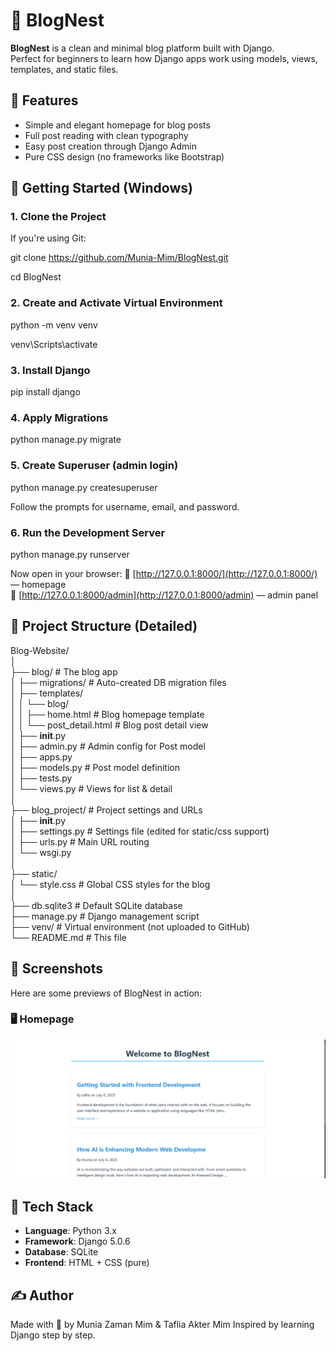 # 📘 BlogNest

**BlogNest** is a clean and minimal blog platform built with Django.  
Perfect for beginners to learn how Django apps work using models, views, templates, and static files.

## 📸 Features

- Simple and elegant homepage for blog posts
- Full post reading with clean typography
- Easy post creation through Django Admin
- Pure CSS design (no frameworks like Bootstrap)


## 🚀 Getting Started (Windows)

### 1. Clone the Project

If you're using Git:

git clone https://github.com/Munia-Mim/BlogNest.git

cd BlogNest

### 2. Create and Activate Virtual Environment

python -m venv venv

venv\Scripts\activate

### 3. Install Django

pip install django

### 4. Apply Migrations

python manage.py migrate

### 5. Create Superuser (admin login)

python manage.py createsuperuser

Follow the prompts for username, email, and password.

### 6. Run the Development Server

python manage.py runserver

Now open in your browser:
🔗 [http://127.0.0.1:8000/](http://127.0.0.1:8000/) — homepage  
🔐 [http://127.0.0.1:8000/admin](http://127.0.0.1:8000/admin) — admin panel  


## 📁 Project Structure (Detailed)  
  
Blog-Website/  
│  
├── blog/                      # The blog app    
│   ├── migrations/            # Auto-created DB migration files  
│   ├── templates/  
│   │   └── blog/  
│   │       ├── home.html      # Blog homepage template  
│   │       └── post_detail.html # Blog post detail view  
│   ├── __init__.py  
│   ├── admin.py               # Admin config for Post model  
│   ├── apps.py  
│   ├── models.py              # Post model definition  
│   ├── tests.py  
│   └── views.py               # Views for list & detail  
│  
├── blog_project/              # Project settings and URLs  
│   ├── __init__.py  
│   ├── settings.py            # Settings file (edited for static/css support)  
│   ├── urls.py                # Main URL routing  
│   └── wsgi.py  
│  
├── static/  
│   └── style.css              # Global CSS styles for the blog  
│  
├── db.sqlite3                 # Default SQLite database  
├── manage.py                  # Django management script  
├── venv/                      # Virtual environment (not uploaded to GitHub)  
└── README.md                  # This file  

## 📸 Screenshots

Here are some previews of BlogNest in action:

### 🖥️ Homepage

![Homepage Screenshot](Screenshots/screenshot1.png)


## 🧠 Tech Stack

* **Language**: Python 3.x
* **Framework**: Django 5.0.6
* **Database**: SQLite
* **Frontend**: HTML + CSS (pure)

## ✍️ Author

Made with 💙 by Munia Zaman Mim & Taflia Akter Mim
Inspired by learning Django step by step.

